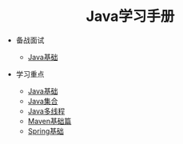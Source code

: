 <h1 align="center">Java学习手册</h1>

- 备战面试

  - [Java基础](./docs/面试题总结-Java基础.md)
  
- 学习重点

  - [Java基础](./docs/学习重点-Java基础.md)
  - [Java集合](./docs/b-2Java集合.md)
  - [Java多线程](./docs/b-3Java多线程.md)
  - [Maven基础篇](./docs/maven基础篇.md)
  - [Spring基础](./docs/spring基础.md)